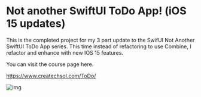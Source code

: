 # Not another SwiftUI ToDo App! (iOS 15 updates)

This is the completed project for my 3 part update to the SwifUI Not Another SwiftUI ToDo App series.  This time instead of refactoring to use Combine, I refactor and enhance with new IOS 15 features. 



You can visit the course page here.

https://www.createchsol.com/ToDo/



![img](https://www.createchsol.com/ToDo/files/image_stack_img-34.png)
